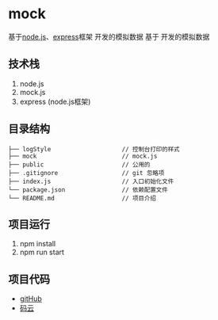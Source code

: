 # mock
基于[node.js](https://nodejs.org/zh-cn/)、[express](https://www.expressjs.com.cn/)框架 开发的模拟数据
基于 开发的模拟数据


## 技术栈
 1. node.js
 2. mock.js
 3. express (node.js框架)

## 目录结构
```shell
├── logStyle                    // 控制台打印的样式
├── mock                        // mock.js
├── public                      // 公用的
├── .gitignore                  // git 忽略项
├── index.js                    // 入口初始化文件
└── package.json                // 依赖配置文件
└── README.md                   // 项目介绍
```

## 项目运行
 1. npm install
 2. npm run start 

## 项目代码
* [gitHub](https://github.com/kbfz/myMock.git)
* [码云](https://gitee.com/my-projects1/myMock.git)